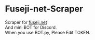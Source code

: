 # Fuseji-net-Scraper
Scraper for [fuseji.net](http://fuseji.net)  
And mini BOT for Discord.  
When you use BOT.py, Please Edit TOKEN.
